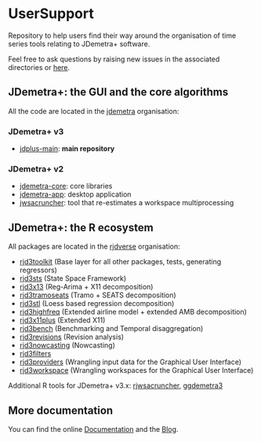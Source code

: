 # UserSupport

Repository to help users find their way around the organisation of time series tools relating to JDemetra+ software.

Feel free to ask questions by raising new issues in the associated directories or [here](https://github.com/stace-tsa-shop/UserSupport/issues/new).


## JDemetra+: the GUI and the core algorithms

All the code are located in the [jdemetra](https://github.com/jdemetra) organisation:

### JDemetra+ v3

- [jdplus-main](https://github.com/jdemetra/jdplus-main): **main repository**

### JDemetra+ v2

- [jdemetra-core](https://github.com/jdemetra/jdemetra-core): core libraries
- [jdemetra-app](https://github.com/jdemetra/jdemetra-app): desktop application
- [jwsacruncher](https://github.com/jdemetra/jwsacruncher): tool that re-estimates a workspace multiprocessing


## JDemetra+: the R ecosystem

All packages are located in the [rjdverse](https://github.com/rjdverse) organisation:

- [rjd3toolkit](https://github.com/rjdverse/rjd3toolkit) (Base layer for all other packages,
tests, generating regressors)
- [rjd3sts](https://github.com/rjdverse/rjd3sts) (State Space Framework)
- [rjd3x13](https://github.com/rjdverse/rjd3x13) (Reg-Arima + X11 decomposition)
- [rjd3tramoseats](https://github.com/rjdverse/rjd3tramoseats) (Tramo + SEATS decomposition)
- [rjd3stl](https://github.com/rjdverse/rjd3stl) (Loess based regression decomposition)
- [rjd3highfreq](https://github.com/rjdverse/rjd3highfreq) (Extended airline model + extended AMB decomposition)
- [rjd3x11plus](https://github.com/rjdverse/rjd3x11plus) (Extended X11)
- [rjd3bench](https://github.com/rjdverse/rjd3bench) (Benchmarking and Temporal disaggregation)
- [rjd3revisions](https://github.com/rjdverse/rjd3revisions) (Revision analysis)
- [rjd3nowcasting](https://github.com/rjdverse/rjd3nowcasting) (Nowcasting)
- [rjd3filters](https://github.com/rjdverse/rjd3filters)
- [rjd3providers](https://github.com/rjdverse/rjd3providers) (Wrangling input data for the Graphical User Interface)
- [rjd3workspace](https://github.com/rjdverse/rjd3workspace) (Wrangling workspaces for the Graphical User Interface)

Additional R tools for JDemetra+ v3.x: [rjwsacruncher](https://github.com/AQLT/rjwsacruncher), [ggdemetra3](https://github.com/AQLT/ggdemetra3)


## More documentation

You can find the online [Documentation](https://jdemetra-new-documentation.netlify.app/) and the [Blog](https://jdemetra-universe-blog.netlify.app/).
